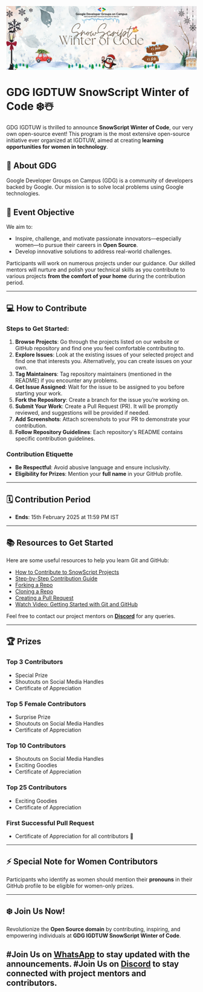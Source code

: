 ![SnowScript Banner](https://github.com/GDG-IGDTUW/GDG-IGDTUW/blob/main/swoc.jpg)

# GDG IGDTUW SnowScript Winter of Code ❄️☃️

GDG IGDTUW is thrilled to announce **SnowScript Winter of Code**, our very own open-source event! This program is the most extensive open-source initiative ever organized at IGDTUW, aimed at creating **learning opportunities for women in technology**.

## 🌟 About GDG
Google Developer Groups on Campus (GDG) is a community of developers backed by Google. Our mission is to solve local problems using Google technologies. 

## 🎯 Event Objective
We aim to:
- Inspire, challenge, and motivate passionate innovators—especially women—to pursue their careers in **Open Source**.
- Develop innovative solutions to address real-world challenges.

Participants will work on numerous projects under our guidance. Our skilled mentors will nurture and polish your technical skills as you contribute to various projects **from the comfort of your home** during the contribution period.

---

## 💻 How to Contribute

### Steps to Get Started:
1. **Browse Projects**: Go through the projects listed on our website or GitHub repository and find one you feel comfortable contributing to.
2. **Explore Issues**: Look at the existing issues of your selected project and find one that interests you. Alternatively, you can create issues on your own.
3. **Tag Maintainers**: Tag repository maintainers (mentioned in the README) if you encounter any problems.
4. **Get Issue Assigned**: Wait for the issue to be assigned to you before starting your work.
5. **Fork the Repository**: Create a branch for the issue you’re working on.
6. **Submit Your Work**: Create a Pull Request (PR). It will be promptly reviewed, and suggestions will be provided if needed.
7. **Add Screenshots**: Attach screenshots to your PR to demonstrate your contribution.
8. **Follow Repository Guidelines**: Each repository's README contains specific contribution guidelines.

### Contribution Etiquette
- **Be Respectful**: Avoid abusive language and ensure inclusivity.
- **Eligibility for Prizes**: Mention your **full name** in your GitHub profile.

---

## 🗓️ Contribution Period
- **Ends**: 15th February 2025 at 11:59 PM IST

---

## 📚 Resources to Get Started
Here are some useful resources to help you learn Git and GitHub:
- [How to Contribute to SnowScript Projects](https://github.com/SnowScriptWinterOfCode)
- [Step-by-Step Contribution Guide](https://github.com/firstcontributions/first-contributions)
- [Forking a Repo](https://youtu.be/SL5KKdmvJ1U)
- [Cloning a Repo](https://help.github.com/en/desktop/contributing-to-projects/creating-a-pull-request)
- [Creating a Pull Request](https://opensource.com/article/19/7/create-pull-request-github)
- [Watch Video: Getting Started with Git and GitHub](https://towardsdatascience.com/getting-started-with-git-and-github-6fcd0f2d4ac6)

Feel free to contact our project mentors on **[Discord](https://discord.gg/FVUjEXVr)** for any queries.

---

## 🏆 Prizes
### Top 3 Contributors
- Special Prize
- Shoutouts on Social Media Handles
- Certificate of Appreciation

### Top 5 Female Contributors
- Surprise Prize
- Shoutouts on Social Media Handles
- Certificate of Appreciation

### Top 10 Contributors
- Shoutouts on Social Media Handles
- Exciting Goodies
- Certificate of Appreciation

### Top 25 Contributors
- Exciting Goodies
- Certificate of Appreciation

### First Successful Pull Request
- Certificate of Appreciation for all contributors 🎉

---

## ⚡ Special Note for Women Contributors
Participants who identify as women should mention their **pronouns** in their GitHub profile to be eligible for women-only prizes.

---

## ❄️ Join Us Now!
Revolutionize the **Open Source domain** by contributing, inspiring, and empowering individuals at **GDG IGDTUW SnowScript Winter of Code**.


#Join Us on [WhatsApp](https://chat.whatsapp.com/DDfkTqtyUKCKRy1CHX0T8s) to stay updated with the announcements.
#Join Us on [Discord](https://discord.gg/FVUjEXVr) to stay connected with project mentors and contributors.
---


